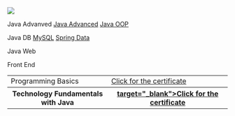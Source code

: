 <img src="https://softuni.bg/content/images/svg-logos/software-university-logo.svg">

<table>
  <tr>
    <td>Programming Basics</td>
    <td><a href="https://softuni.bg/certificates/details/61920/c61c3ccc" target="_blank">Click for the certificate</a></td>
  </tr>
  <tr>
    <th>Technology Fundamentals with Java</th>
    <th>
      <a href="https://softuni.bg/certificates/details/65615/b8f50808">target="_blank">Click for the certificate</a>
    </th>
   </tr>
  
Java Advanved
<a href="https://softuni.bg/certificates/details/67986/38bb9c72">Java Advanced</a>
<a href="https://softuni.bg/certificates/details/69455/fd5e2196">Java OOP</a>

Java DB
<a href="https://softuni.bg/certificates/details/78885/9d8b4768">MySQL</a>
<a href="https://softuni.bg/certificates/details/79018/75381bf1">Spring Data</a>

Java Web

Front End
</table>
